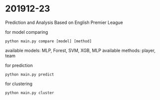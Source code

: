 # 201912-23
Prediction and Analysis Based on English Premier League

for model comparing
```
python main.py compare [model] [method]
```
available models: MLP, Forest, SVM, XGB, MLP
available methods: player, team

for prediction
```
python main.py predict
```

for clustering
```
python main.py cluster
```
